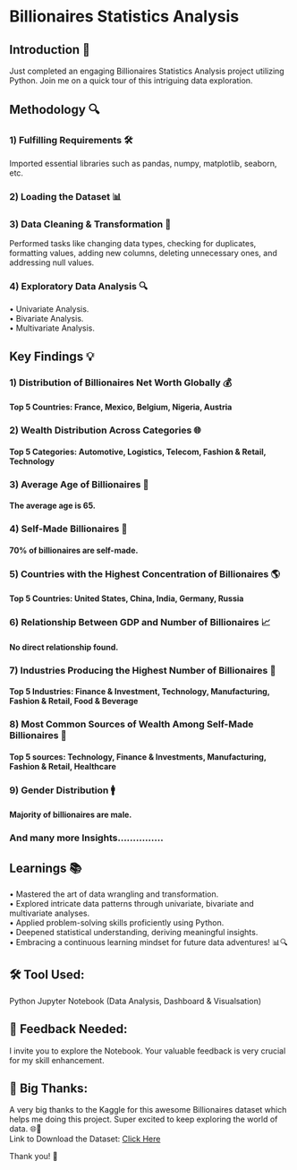 # Billionaires Statistics Analysis

## Introduction 🚀
Just completed an engaging Billionaires Statistics Analysis project utilizing Python. Join me on a quick tour of this intriguing data exploration.

## Methodology 🔍
### 1) Fulfilling Requirements 🛠️
Imported essential libraries such as pandas, numpy, matplotlib, seaborn, etc.
### 2) Loading the Dataset 📊
### 3) Data Cleaning & Transformation 🧹
Performed tasks like changing data types, checking for duplicates, formatting values, adding new columns, deleting unnecessary ones, and addressing null values.
### 4) Exploratory Data Analysis 🔍
•	Univariate Analysis.<br>
•	Bivariate Analysis.<br>
•	Multivariate Analysis.

## Key Findings 💡
### 1) Distribution of Billionaires Net Worth Globally 💰
#### Top 5 Countries: France, Mexico, Belgium, Nigeria, Austria

### 2) Wealth Distribution Across Categories 🌐
#### Top 5 Categories: Automotive, Logistics, Telecom, Fashion & Retail, Technology

### 3) Average Age of Billionaires 🎂
#### The average age is 65.

### 4) Self-Made Billionaires 🔄
#### 70% of billionaires are self-made.

### 5) Countries with the Highest Concentration of Billionaires 🌎
#### Top 5 Countries: United States, China, India, Germany, Russia

### 6) Relationship Between GDP and Number of Billionaires 📈
#### No direct relationship found.

### 7) Industries Producing the Highest Number of Billionaires 🏢
#### Top 5 Industries: Finance & Investment, Technology, Manufacturing, Fashion & Retail, Food & Beverage

### 8) Most Common Sources of Wealth Among Self-Made Billionaires 👥
#### Top 5 sources: Technology, Finance & Investments, Manufacturing, Fashion & Retail, Healthcare

### 9) Gender Distribution 🚹
#### Majority of billionaires are male.

### And many more Insights……………

## Learnings 📚
•	Mastered the art of data wrangling and transformation.<br>
•	Explored intricate data patterns through univariate, bivariate and multivariate analyses.<br>
•	Applied problem-solving skills proficiently using Python.<br>
•	Deepened statistical understanding, deriving meaningful insights.<br>
•	Embracing a continuous learning mindset for future data adventures! 📊🔍

## 🛠️ Tool Used:
Python Jupyter Notebook (Data Analysis, Dashboard & Visualsation)

## 👀 Feedback Needed:
I invite you to explore the Notebook. Your valuable feedback is very crucial for my skill enhancement.

## 🙌 Big Thanks: 
A very big thanks to the Kaggle for this awesome Billionaires dataset which helps me doing this project. Super excited to keep exploring the world of data. 🌐🍕 <br>
Link to Download the Dataset: 
[Click Here](https://www.kaggle.com/datasets/nelgiriyewithana/billionaires-statistics-dataset/download?datasetVersionNumber=1)

Thank you! 🚀 

